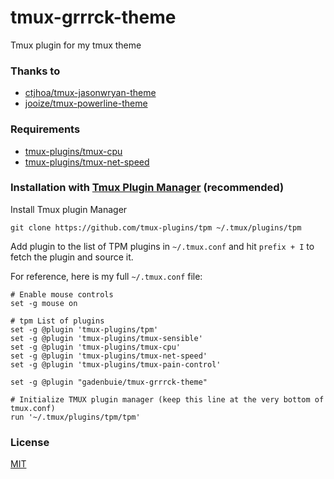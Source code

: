 tmux-grrrck-theme
=====================

Tmux plugin for my tmux theme

### Thanks to
* [ctjhoa/tmux-jasonwryan-theme](https://github.com/ctjhoa/tmux-jasonwryan-theme)
* [jooize/tmux-powerline-theme](https://github.com/jooize/tmux-powerline-theme)

### Requirements
* [tmux-plugins/tmux-cpu](https://github.com/tmux-plugins/tmux-cpu)
* [tmux-plugins/tmux-net-speed](https://github.com/tmux-plugins/tmux-net-speed)

### Installation with [Tmux Plugin Manager](https://github.com/tmux-plugins/tpm) (recommended)

Install Tmux plugin Manager

```
git clone https://github.com/tmux-plugins/tpm ~/.tmux/plugins/tpm
```

Add plugin to the list of TPM plugins in `~/.tmux.conf` and hit `prefix + I` to fetch the plugin
and source it.

For reference, here is my full `~/.tmux.conf` file:

```
# Enable mouse controls
set -g mouse on

# tpm List of plugins
set -g @plugin 'tmux-plugins/tpm'
set -g @plugin 'tmux-plugins/tmux-sensible'
set -g @plugin 'tmux-plugins/tmux-cpu'
set -g @plugin 'tmux-plugins/tmux-net-speed'
set -g @plugin 'tmux-plugins/tmux-pain-control'

set -g @plugin "gadenbuie/tmux-grrrck-theme" 

# Initialize TMUX plugin manager (keep this line at the very bottom of tmux.conf)
run '~/.tmux/plugins/tpm/tpm'
```

### License
[MIT](LICENSE)

